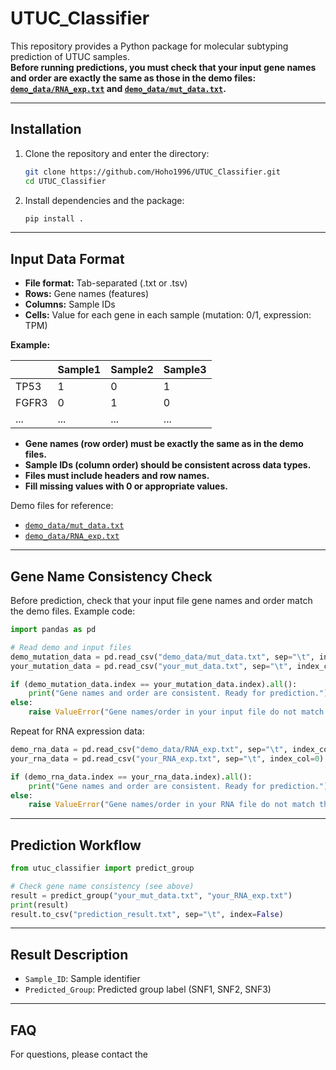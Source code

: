 # UTUC_Classifier


This repository provides a Python package for molecular subtyping prediction of UTUC samples.  
**Before running predictions, you must check that your input gene names and order are exactly the same as those in the demo files: [`demo_data/RNA_exp.txt`](https://github.com/Hoho1996/UTUC_Classifier/blob/main/demo_data/RNA_exp.txt) and [`demo_data/mut_data.txt`](https://github.com/Hoho1996/UTUC_Classifier/blob/main/demo_data/mut_data.txt).**

---

## Installation

1. Clone the repository and enter the directory:

   ```bash
   git clone https://github.com/Hoho1996/UTUC_Classifier.git
   cd UTUC_Classifier
   ```

2. Install dependencies and the package:

   ```bash
   pip install .
   ```

---

## Input Data Format

- **File format:** Tab-separated (.txt or .tsv)
- **Rows:** Gene names (features)
- **Columns:** Sample IDs
- **Cells:** Value for each gene in each sample (mutation: 0/1, expression: TPM)

**Example:**

|         | Sample1 | Sample2 | Sample3 |
|---------|---------|---------|---------|
| TP53    |   1     |   0     |   1     |
| FGFR3   |   0     |   1     |   0     |
| ...     |  ...    |  ...    |  ...    |

- **Gene names (row order) must be exactly the same as in the demo files.**
- **Sample IDs (column order) should be consistent across data types.**
- **Files must include headers and row names.**
- **Fill missing values with 0 or appropriate values.**

Demo files for reference:  
- [`demo_data/mut_data.txt`](https://github.com/Hoho1996/UTUC_Classifier/blob/main/demo_data/mut_data.txt)  
- [`demo_data/RNA_exp.txt`](https://github.com/Hoho1996/UTUC_Classifier/blob/main/demo_data/RNA_exp.txt)

---

## Gene Name Consistency Check

Before prediction, check that your input file gene names and order match the demo files. Example code:

```python
import pandas as pd

# Read demo and input files
demo_mutation_data = pd.read_csv("demo_data/mut_data.txt", sep="\t", index_col=0)
your_mutation_data = pd.read_csv("your_mut_data.txt", sep="\t", index_col=0)

if (demo_mutation_data.index == your_mutation_data.index).all():
    print("Gene names and order are consistent. Ready for prediction.")
else:
    raise ValueError("Gene names/order in your input file do not match the demo file. Please check before running!")
```

Repeat for RNA expression data:

```python
demo_rna_data = pd.read_csv("demo_data/RNA_exp.txt", sep="\t", index_col=0)
your_rna_data = pd.read_csv("your_RNA_exp.txt", sep="\t", index_col=0)

if (demo_rna_data.index == your_rna_data.index).all():
    print("Gene names and order are consistent. Ready for prediction.")
else:
    raise ValueError("Gene names/order in your RNA file do not match the demo file. Please check before running!")
```

---

## Prediction Workflow

```python
from utuc_classifier import predict_group

# Check gene name consistency (see above)
result = predict_group("your_mut_data.txt", "your_RNA_exp.txt")
print(result)
result.to_csv("prediction_result.txt", sep="\t", index=False)
```

---

## Result Description

- `Sample_ID`: Sample identifier
- `Predicted_Group`: Predicted group label (SNF1, SNF2, SNF3)

---

## FAQ

For questions, please contact the